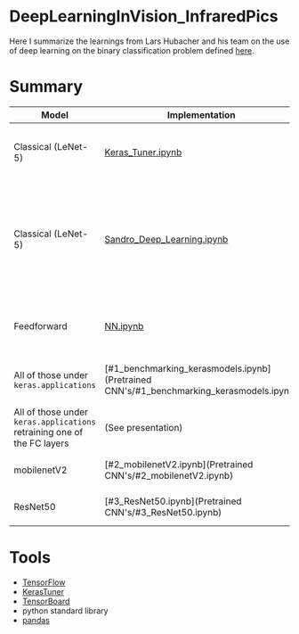 # DeepLearningInVision_InfraredPics

Here I summarize the learnings from Lars Hubacher and his team on the use of deep learning on the binary classification problem defined [here](https://zenodo.org/record/5783947#.YhNy1y8w30o).

# Summary #
| Model | Implementation | Notes |
| ----- | -------------- | ----- |
| Classical (LeNet-5) | [Keras_Tuner.ipynb](ConvNet_from_Scratch/ConvNet_from_Scratch/Keras_Tuner.ipynb) | Models with different number of neurons and depth |
| Classical (LeNet-5) | [Sandro_Deep_Learning.ipynb](ConvNet_from_Scratch/ConvNet_from_Scratch/Sandro_Deep_Learning.ipynb) | Models with different number of neurons and dropout settings, testing different train/test splits |
| Feedforward | [NN.ipynb](NN/NN.ipynb) | Feedforward NNs can learn if trained enough |
| All of those under `keras.applications` | [#1_benchmarking_kerasmodels.ipynb](Pretrained CNN's/#1_benchmarking_kerasmodels.ipynb) | 27 models, reaching ~0.90 accuracy |
| All of those under `keras.applications` retraining one of the FC layers | (See presentation) | 27 models, reaching ~0.92 accuracy |
| mobilenetV2 | [#2_mobilenetV2.ipynb](Pretrained CNN's/#2_mobilenetV2.ipynb) | Not clear if it worked out |
| ResNet50 | [#3_ResNet50.ipynb](Pretrained CNN's/#3_ResNet50.ipynb) | Not clear if it worked out |

# Tools # 
* [TensorFlow](https://www.tensorflow.org)
* [KerasTuner](https://keras.io/keras_tuner/) 
* [TensorBoard](https://www.tensorflow.org/tensorboard)
* python standard library
* [pandas](https://pandas.pydata.org)
